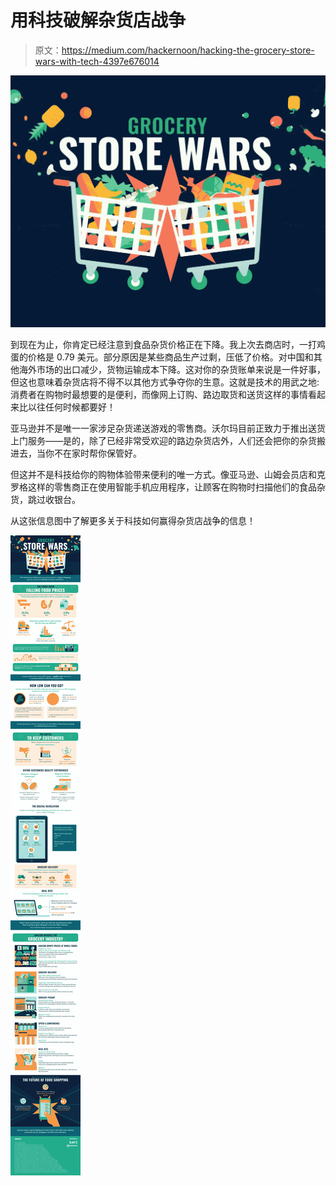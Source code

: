 # 用科技破解杂货店战争

> 原文：<https://medium.com/hackernoon/hacking-the-grocery-store-wars-with-tech-4397e676014>

![](img/b53440b5822e685f6f65d7e1d0622d95.png)

到现在为止，你肯定已经注意到食品杂货价格正在下降。我上次去商店时，一打鸡蛋的价格是 0.79 美元。部分原因是某些商品生产过剩，压低了价格。对中国和其他海外市场的出口减少，货物运输成本下降。这对你的杂货账单来说是一件好事，但这也意味着杂货店将不得不以其他方式争夺你的生意。这就是技术的用武之地:消费者在购物时最想要的是便利，而像网上订购、路边取货和送货这样的事情看起来比以往任何时候都要好！

亚马逊并不是唯一一家涉足杂货递送游戏的零售商。沃尔玛目前正致力于推出送货上门服务——是的，除了已经非常受欢迎的路边杂货店外，人们还会把你的杂货搬进去，当你不在家时帮你保管好。

但这并不是科技给你的购物体验带来便利的唯一方式。像亚马逊、山姆会员店和克罗格这样的零售商正在使用智能手机应用程序，让顾客在购物时扫描他们的食品杂货，跳过收银台。

从这张信息图中了解更多关于科技如何赢得杂货店战争的信息！

![](img/921cc13d5e79c73d22da88e8dc8e4c9e.png)